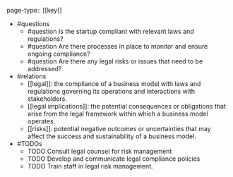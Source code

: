 page-type:: [[key]]
- #questions
	- #question Is the startup compliant with relevant laws and regulations?
	- #question Are there processes in place to monitor and ensure ongoing compliance?
	- #question Are there any legal risks or issues that need to be addressed?
- #relations
	- [[legal]]: the compliance of a business model with laws and regulations governing its operations and interactions with stakeholders.
	- [[legal implications]]: the potential consequences or obligations that arise from the legal framework within which a business model operates.
	- [[risks]]: potential negative outcomes or uncertainties that may affect the success and sustainability of a business model.
- #TODOs
	- TODO Consult legal counsel for risk management
	- TODO  Develop and communicate legal compliance policies
	- TODO  Train staff in legal risk management.

